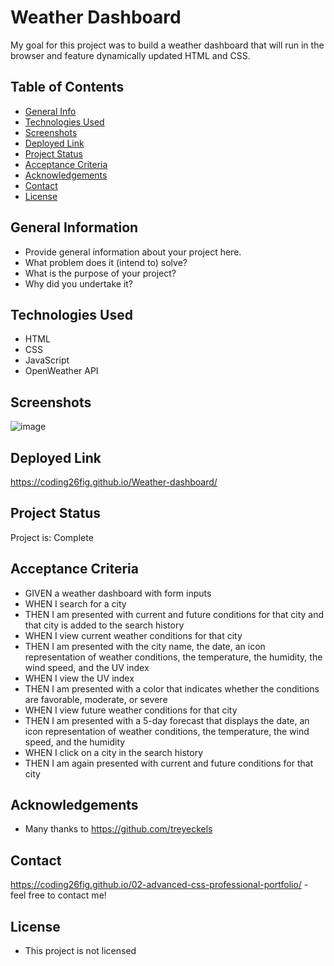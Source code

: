 # Weather Dashboard
My goal for this project was to build a weather dashboard that will run in the browser and feature dynamically updated HTML and CSS.

## Table of Contents
* [General Info](#general-information)
* [Technologies Used](#technologies-used)
* [Screenshots](#screenshots)
* [Deployed Link](#deployed-link)
* [Project Status](#project-status)
* [Acceptance Criteria](#acceptance-criteria)
* [Acknowledgements](#acknowledgements)
* [Contact](#contact)
* [License](#license)


## General Information
- Provide general information about your project here.
- What problem does it (intend to) solve?
- What is the purpose of your project?
- Why did you undertake it?
<!-- You don't have to answer all the questions - just the ones relevant to your project. -->


## Technologies Used
- HTML
- CSS 
- JavaScript 
- OpenWeather API


## Screenshots
![image](https://user-images.githubusercontent.com/97489289/174202577-422d720f-6dae-40aa-a523-f41bbce1e358.png)


## Deployed Link
https://coding26fig.github.io/Weather-dashboard/

## Project Status
Project is: Complete


## Acceptance Criteria 
- GIVEN a weather dashboard with form inputs
- WHEN I search for a city
- THEN I am presented with current and future conditions for that city and that city is added to the search history
- WHEN I view current weather conditions for that city
- THEN I am presented with the city name, the date, an icon representation of weather conditions, the temperature, the humidity, the wind speed, and the UV index
- WHEN I view the UV index
- THEN I am presented with a color that indicates whether the conditions are favorable, moderate, or severe
- WHEN I view future weather conditions for that city
- THEN I am presented with a 5-day forecast that displays the date, an icon representation of weather conditions, the temperature, the wind speed, and the humidity
- WHEN I click on a city in the search history
- THEN I am again presented with current and future conditions for that city

## Acknowledgements
- Many thanks to https://github.com/treyeckels


## Contact
https://coding26fig.github.io/02-advanced-css-professional-portfolio/  - feel free to contact me!


## License 
- This project is not licensed 
